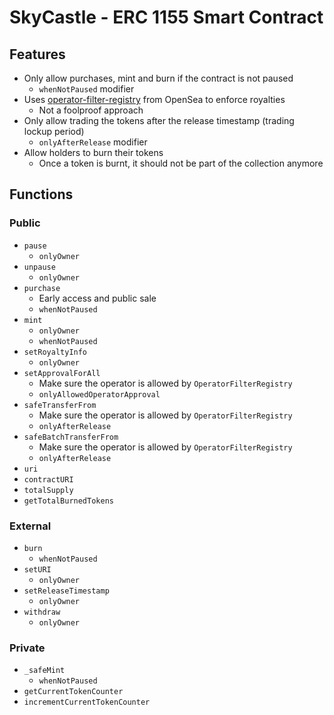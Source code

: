 # SkyCastle - ERC 1155 Smart Contract

## Features
- Only allow purchases, mint and burn if the contract is not paused
	- `whenNotPaused` modifier
- Uses [operator-filter-registry](https://github.com/ProjectOpenSea/operator-filter-registry) from OpenSea to enforce royalties
    - Not a foolproof approach
- Only allow trading the tokens after the release timestamp (trading lockup period)
	- `onlyAfterRelease` modifier
- Allow holders to burn their tokens
    - Once a token is burnt, it should not be part of the collection anymore

## Functions

### Public
- `pause`
	- `onlyOwner`
- `unpause`
	- `onlyOwner`
- `purchase`
	- Early access and public sale
	- `whenNotPaused`
- `mint`
	- `onlyOwner`
	- `whenNotPaused`
- `setRoyaltyInfo`
	- `onlyOwner`
- `setApprovalForAll`
	- Make sure the operator is allowed by `OperatorFilterRegistry`
	- `onlyAllowedOperatorApproval`
- `safeTransferFrom`
	- Make sure the operator is allowed by `OperatorFilterRegistry`
	- `onlyAfterRelease`
- `safeBatchTransferFrom`
	- Make sure the operator is allowed by `OperatorFilterRegistry`
	- `onlyAfterRelease`
- `uri`
- `contractURI`
- `totalSupply`
- `getTotalBurnedTokens`
### External
- `burn`
	- `whenNotPaused`
- `setURI`
	- `onlyOwner`
- `setReleaseTimestamp`
	- `onlyOwner`
- `withdraw`
	- `onlyOwner`
### Private
- `_safeMint`
	- `whenNotPaused`
- `getCurrentTokenCounter`
- `incrementCurrentTokenCounter`



